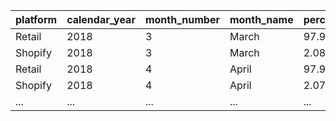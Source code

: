 | platform | calendar_year | month_number | month_name | percent_sales |
|----------|---------------|--------------|------------|---------------|
| Retail   | 2018 | 3 | March     | 97.92 |
| Shopify  | 2018 | 3 | March     | 2.08 |
| Retail   | 2018 | 4 | April     | 97.93 |
| Shopify  | 2018 | 4 | April     | 2.07 |
| ...      | ...  | ... | ...      | ... |
